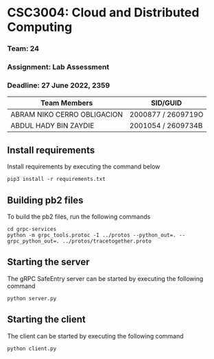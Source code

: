 # CSC3004: Cloud and Distributed Computing

### **Team**: 24

### **Assignment**: Lab Assessment

### **Deadline**: 27 June 2022, 2359

| Team Members  | SID/GUID |
| ------------- | ------------- |
| ABRAM NIKO CERRO OBLIGACION  | 2000877 / 2609719O  |
| ABDUL HADY BIN ZAYDIE  | 2001054 / 2609734B  |


## Install requirements

Install requirements by executing the command below
```
pip3 install -r requirements.txt
```

## Building pb2 files

To build the pb2 files, run the following commands
```
cd grpc-services
python -m grpc_tools.protoc -I ../protos --python_out=. --grpc_python_out=. ../protos/tracetogether.proto
```

## Starting the server

The gRPC SafeEntry server can be started by executing the following command
```
python server.py
```

## Starting the client

The client can be started by executing the following command
```
python client.py
```
